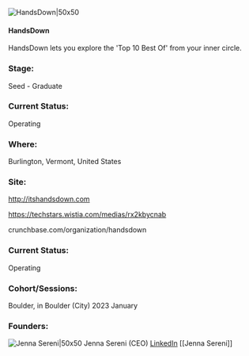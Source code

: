 

![HandsDown|50x50](https://apimg.techstars.com/profiles/1681343099147_161989.png)

#### HandsDown
HandsDown lets you explore the 'Top 10 Best Of' from your inner circle.

### Stage: 
Seed - Graduate 

### Current Status: 
Operating

### Where:
Burlington, Vermont, United States

### Site:
http://itshandsdown.com

https://techstars.wistia.com/medias/rx2kbycnab

crunchbase.com/organization/handsdown

### Current Status: 
Operating

### Cohort/Sessions: 
Boulder, in Boulder (City) 2023 January

### Founders: 

![Jenna Sereni|50x50]() Jenna Sereni (CEO) [LinkedIn](https://linkedin.com/in/jenna-sereni) [[Jenna Sereni]]



